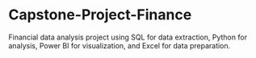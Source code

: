 # Capstone-Project-Finance
Financial data analysis project using SQL for data extraction, Python for analysis, Power BI for visualization, and Excel for data preparation.
